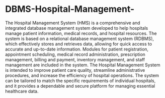 # DBMS-Hospital-Management-
The Hospital Management System (HMS) is a comprehensive and integrated database 
management system developed to help hospitals manage patient information, medical records, and 
hospital resources. The system is based on a relational database management system (RDBMS), 
which effectively stores and retrieves data, allowing for quick access to accurate and up-to-date 
information. Modules for patient registration, appointment scheduling, medical record 
administration, prescription management, billing and payment, inventory management, and staff 
management are included in the system. The Hospital Management System is intended to improve 
patient care quality, streamline administrative procedures, and increase the efficiency of hospital 
operations. The system can be tailored to match the specific requirements of individual hospitals, 
and it provides a dependable and secure platform for managing essential healthcare data.
